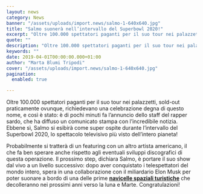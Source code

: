 ```yaml
---
layout: news
category: News
banner: "/assets/uploads/import.news/salmo-1-640x640.jpg"
title: "Salmo suonerà nell’intervallo del Superbowl 2020!"
excerpt: "Oltre 100.000 spettatori paganti per il suo tour nei palazzetti, sold-out praticamente ovunque, richiedevano una celebrazione degna di questo nome, e così è stato: è di pochi minuti fa l’annuncio dello staff del rapper sardo, che ha diffuso un comunicato stampa con l’incredibile notizia. Ebbene sì, Salmo si esibirà come super ospite durante l’intervallo del [&hellip"
quote: ""
description: "Oltre 100.000 spettatori paganti per il suo tour nei palazzetti, sold-out praticamente ovunque, richiedevano una celebrazione degna di questo nome, e così è stato: è di pochi minuti fa l’annuncio dello staff del rapper sardo, che ha diffuso un comunicato stampa con l’incredibile notizia. Ebbene sì, Salmo si esibirà come super ospite durante l’intervallo del [&hellip"
keywords: ""
date: 2019-04-01T00:00:00.000+01:00
author: "Marta Blumi Tripodi"
cover: "/assets/uploads/import.news/salmo-1-640x640.jpg"
pagination:
  enabled: true

---
```


Oltre 100.000 spettatori paganti per il suo tour nei palazzetti, sold-out praticamente ovunque, richiedevano una celebrazione degna di questo nome, e così è stato: è di pochi minuti fa l’annuncio dello staff del rapper sardo, che ha diffuso un comunicato stampa con l’incredibile notizia. Ebbene sì, Salmo si esibirà come super ospite durante l’intervallo del Superbowl 2020, lo spettacolo televisivo più visto dell’intero pianeta!

Probabilmente si tratterà di un featuring con un altro artista americano, il che fa ben sperare anche rispetto agli eventuali sviluppi discografici di questa operazione. Il prossimo step, dichiara Salmo, è portare il suo show dal vivo a un livello successivo: dopo aver conquistato i telespettatori del mondo intero, spera in una collaborazione con il miliardario Elon Musk per poter suonare a bordo di una delle prime [**navicelle spaziali turistiche**](https://www.hwupgrade.it/news/web/pesci-d-aprile-2019-ecco-tutti-gli-scherzi-trovati-nel-mondo-del-web-per-quest-anno%5F81596.html) che decolleranno nei prossimi anni verso la luna e Marte. Congratulazioni!